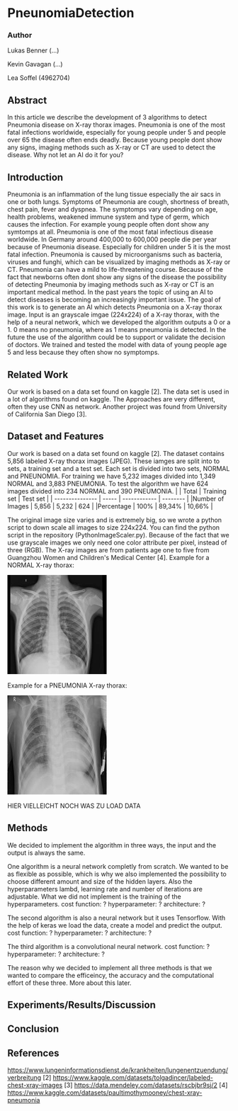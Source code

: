 # PneunomiaDetection

### Author
Lukas Benner (...)

Kevin Gavagan (...)

Lea Soffel (4962704)

## Abstract
In this article we describe the development of 3 algorithms to detect Pneumonia disease on X-ray thorax images. Pneumonia is one of the most fatal infections worldwide, especially for young people under 5 and people over 65 the disease often ends deadly. Because young people dont show any signs, imaging methods such as X-ray or CT are used to detect the disease. Why not let an AI do it for you?

## Introduction
Pneumonia is an inflammation of the lung tissue especially the air sacs in one or both lungs. Symptoms of Pneumonia are cough, shortness of breath, chest pain, fever and dyspnea. The symptomps vary depending on age, health problems, weakened immune system and type of germ, which causes the infection. For example young people often dont show any symtomps at all. Pneumonia is one of the most fatal infectious disease worldwide. In Germany around 400,000 to 600,000 people die per year because of Pneumonia disease. Especially for children under 5 it is the most fatal infection. Pneumonia is caused by microorganisms such as bacteria, viruses and funghi, which can be visualized by imaging methods as X-ray or CT. Pneumonia can have a mild to life-threatening course.
Because of the fact that newborns often dont show any signs of the disease the possibility of detecting Pneumonia by imaging methods such as X-ray or CT is an important medical method. In the past years the topic of using an AI to detect diseases is becoming an increasingly important issue.
The goal of this work is to generate an AI which detects Pneumonia on a X-ray thorax image. Input is an grayscale imgae (224x224) of a X-ray thorax, with the help of a neural network, which we developed the algorithm outputs a 0 or a 1. 0 means no pneumonia, where as 1 means pneumonia is detected. In the future the use of the algorithm could be to support or validate the decision of doctors. We trained and tested the model with data of young people age 5 and less because they often show no symptomps.


## Related Work
Our work is based on a data set found on kaggle [2]. The data set is used in a lot of algorithms found on kaggle. The Approaches are very different, often they use CNN as network. Another project was found from University of California San Diego [3].


## Dataset and Features
Our work is based on a data set found on kaggle [2]. The dataset contains 5,856 labeled X-ray thorax images (JPEG). These iamges are split into to sets, a training set and a test set. Each set is divided into two sets, NORMAL and PNEUNOMIA. For training we have 5,232 images divided into 1,349 NORMAL and 3,883 PNEUMONIA. To test the algorithm we have 624 images divided into 234 NORMAL and 390 PNEUMONIA. 
|                 | Total | Training set | Test set |
| --------------- | ----- | ------------ | -------- |
|Number of Images | 5,856 | 5,232        |  624     |
|Percentage       | 100%  | 89,34%       | 10,66%   |

The original image size varies and is extremely big, so we wrote a python script to down scale all images to size 224x224. You can find the python script in the repository (PythonImageScaler.py). 
Because of the fact that we use grayscale images we only need one color attribute per pixel, instead of three (RGB).
The X-ray images are from patients age one to five from Guangzhou Women and Children's Medical Center [4].
Example for a NORMAL X-ray thorax:

![NORMAL](/scaled_chest_xray/test/NORMAL/NORMAL-1049278-0001.jpeg)

Example for a PNEUMONIA X-ray thorax:

![PNEUMONIA](/scaled_chest_xray/test/PNEUMONIA/BACTERIA-1135262-0004.jpeg)


HIER VIELLEICHT NOCH WAS ZU LOAD DATA

## Methods
We decided to implement the algorithm in three ways, the input and the output is always the same. 

One algorithm is a neural network completly from scratch. We wanted to be as flexible as possible, which is why we also implemented the possibility to choose different amount and size of the hidden layers. Also the hyperparameters lambd, learning rate and number of iterations are adjustable. What we did not implement is the training of the hyperparameters.
cost function: ?
hyperparameter: ?
architecture: ?

The second algorithm is also a neural network but it uses Tensorflow. With the help of keras we load the data, create a model and predict the output. 
cost function: ?
hyperparameter: ?
architecture: ?


The third algorithm is a convolutional neural network.
cost function: ?
hyperparameter: ?
architecture: ?


The reason why we decided to implement all three methods is that we wanted to compare the efficeincy, the accuracy and the computational effort of these three. More about this later.


## Experiments/Results/Discussion



## Conclusion


## References
https://www.lungeninformationsdienst.de/krankheiten/lungenentzuendung/verbreitung
[2] https://www.kaggle.com/datasets/tolgadincer/labeled-chest-xray-images
[3] https://data.mendeley.com/datasets/rscbjbr9sj/2
[4] https://www.kaggle.com/datasets/paultimothymooney/chest-xray-pneumonia
